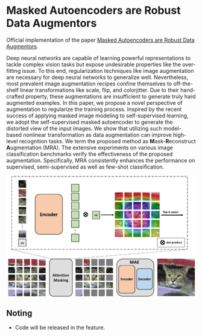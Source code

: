 # Masked Autoencoders are Robust Data Augmentors

Official implementation of the paper [Masked Autoencoders are Robust Data Augmentors](https://arxiv.org/abs/2206.04846).

Deep neural networks are capable of learning powerful representations to tackle complex vision tasks but expose undesirable properties like the over-fitting issue. To this end, regularization techniques like image augmentation are necessary for deep neural networks to generalize well. Nevertheless, most prevalent image augmentation recipes confine themselves to off-the-shelf linear transformations like scale, flip, and colorjitter. Due to their hand-crafted property, these augmentations are insufficient to generate truly hard augmented examples. In this paper, we propose a novel perspective of augmentation to regularize the training process. Inspired by the recent success of applying masked image modeling to self-supervised learning, we adopt the self-supervised masked autoencoder to generate the distorted view of the input images. We show that utilizing such model-based nonlinear transformation as data augmentation can improve high-level recognition tasks. We term the proposed method as **M**ask-**R**econstruct **A**ugmentation (MRA). The extensive experiments on various image classification benchmarks verify the effectiveness of the proposed augmentation. Specifically, MRA consistently enhances the performance on supervised, semi-supervised as well as few-shot classification.

<div align="center">
  <img src="./imgs/arch.png" alt="framework" align=center />
</div>

## Noting
* Code will be released in the feature.
